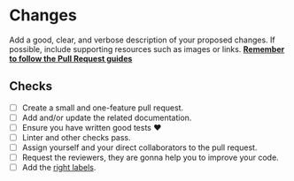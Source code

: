 # Changes

Add a good, clear, and verbose description of your proposed changes. If possible, include supporting resources such as images or links. [**Remember to follow the Pull Request guides**](https://github.com/monokera-tech/it-guidelines#pull-requests)

## Checks

- [ ] Create a small and one-feature pull request.
- [ ] Add and/or update the related documentation.
- [ ] Ensure you have written good tests :heart:
- [ ] Linter and other checks pass.
- [ ] Assign yourself and your direct collaborators to the pull request.
- [ ] Request the reviewers, they are gonna help you to improve your code.
- [ ] Add the [right labels](https://github.com/monokera-tech/it-guidelines#good-practices).
